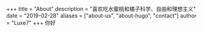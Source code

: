 +++
title = "About"
description = "喜欢吃水蜜桃和橘子科学、自由和理想主义"
date = "2019-02-28"
aliases = ["about-us", "about-hugo", "contact"]
author = "Luxe7"
+++
你好
